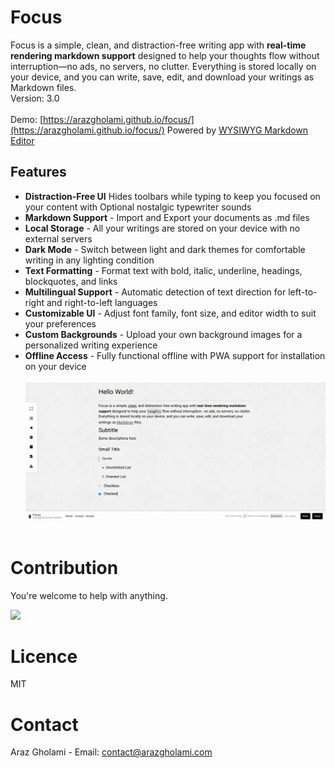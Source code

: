 # Focus
Focus is a simple, clean, and distraction-free writing app with **real-time rendering markdown support** designed to help your thoughts flow without interruption—no ads, no servers, no clutter. Everything is stored locally on your device, and you can write, save, edit, and download your writings as Markdown files.
<br>Version: 3.0<br><br>
Demo: [https://arazgholami.github.io/focus/](https://arazgholami.github.io/focus/)
Powered by [WYSIWYG Markdown Editor](https://github.com/arazgholami/markdown-editor/)

## Features
* **Distraction-Free UI** Hides toolbars while typing to keep you focused on your content with Optional nostalgic typewriter sounds
* **Markdown Support** - Import and Export your documents as .md files
* **Local Storage** - All your writings are stored on your device with no external servers
* **Dark Mode** - Switch between light and dark themes for comfortable writing in any lighting condition
* **Text Formatting** - Format text with bold, italic, underline, headings, blockquotes, and links
* **Multilingual Support** - Automatic detection of text direction for left-to-right and right-to-left languages
* **Customizable UI** - Adjust font family, font size, and editor width to suit your preferences
* **Custom Backgrounds** - Upload your own background images for a personalized writing experience
* **Offline Access** - Fully functional offline with PWA support for installation on your device
<br><br>
![Focus](screenshot.png)
<br><br>
# Contribution
You're welcome to help with anything.

<a href="https://buymeacoffee.com/arazgholami"><img src="https://cdn.buymeacoffee.com/buttons/v2/default-yellow.png" width="200" /></a>

# Licence
MIT

# Contact
Araz Gholami - Email: contact@arazgholami.com